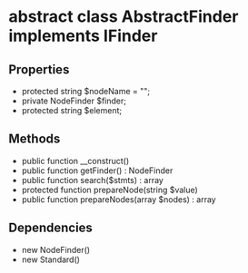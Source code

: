 # abstract class AbstractFinder implements IFinder
## Properties
- protected string $nodeName = "";- private NodeFinder $finder;- protected string $element;
## Methods
- public function __construct()- public function getFinder() : NodeFinder- public function search($stmts) : array- protected function prepareNode(string $value)- public function prepareNodes(array $nodes) : array
## Dependencies
- new NodeFinder()- new Standard()
